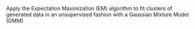 Apply the Expectation Maximization (EM) algorithm to fit clusters of generated data in an unsupervised fashion with a Gaussian Mixture Model (GMM)
